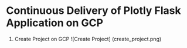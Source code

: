 # Continuous Delivery of Plotly Flask Application on GCP 

1. Create Project on GCP
![Create Project] (create_project.png)